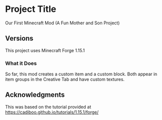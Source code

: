 # Project Title

Our First Minecraft Mod (A Fun Mother and Son Project)

## Versions

This project uses Minecraft Forge 1.15.1

### What it Does

So far, this mod creates a custom item and a custom block.  Both appear in item groups in the Creative Tab and have custom textures.

## Acknowledgments

This was based on the tutorial provided at https://cadiboo.github.io/tutorials/1.15.1/forge/

